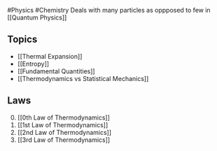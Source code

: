 #Physics #Chemistry 
Deals with many particles as oppposed to few in [[Quantum Physics]]
## Topics
* [[Thermal Expansion]]
* [[Entropy]]
* [[Fundamental Quantities]]
* [[Thermodynamics vs Statistical Mechanics]]
## Laws
0. [[0th Law of Thermodynamics]]
1. [[1st Law of Thermodynamics]]
2. [[2nd Law of Thermodynamics]]
3. [[3rd Law of Thermodynamics]]